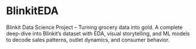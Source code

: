 # BlinkitEDA
Blinkit Data Science Project – Turning grocery data into gold. A complete deep-dive into Blinkit’s dataset with EDA, visual storytelling, and ML models to decode sales patterns, outlet dynamics, and consumer behavior.
